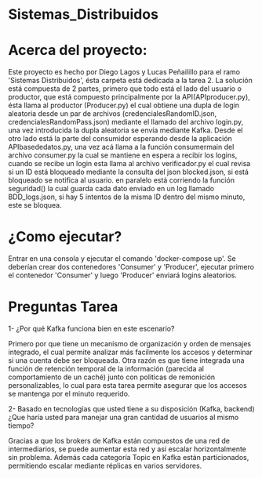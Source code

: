 # Sistemas_Distribuidos

# Acerca del proyecto:
Este proyecto es hecho por Diego Lagos y Lucas Peñailillo para el ramo 'Sistemas Distribuidos', ésta carpeta está dedicada a la tarea 2. La solución está compuesta de 2 partes, primero que todo está el lado del usuario o productor, que está compuesto principalmente por la API(APIproducer.py), ésta llama al productor (Producer.py) el cual obtiene una dupla de login aleatoria desde un par de archivos (credencialesRandomID.json, credencialesRandomPass.json) mediante el llamado del archivo login.py, una vez introducida la dupla aleatoria se envía mediante Kafka. Desde el otro lado está la parte del consumidor esperando desde la aplicación APIbasededatos.py, una vez acá llama a la función consumermain del archivo consumer.py la cual se mantiene en espera a recibir los logins, cuando se recibe un login esta llama al archivo verificador.py el cual revisa si un ID está bloqueado mediante la consulta del json blocked.json, si está bloqueado se notifica al usuario. en paralelo está corriendo la función seguridad() la cual guarda cada dato enviado en un log llamado BDD_logs.json, si hay 5 intentos de la misma ID dentro del mismo minuto, este se bloquea.

# ¿Como ejecutar?
Entrar en una consola y ejecutar el comando 'docker-compose up'. Se deberían crear dos contenedores 'Consumer' y 'Producer', ejecutar primero el contenedor 'Consumer' y luego 'Producer' enviará logins aleatorios.

# Preguntas Tarea
1- ¿Por qué Kafka funciona bien en este escenario?

Primero por que tiene un mecanismo de organización y orden de mensajes integrado, el cual permite analizar más facilmente los accesos y determinar si una cuenta debe ser bloqueada. Otra razón es que tiene integrada una función de retención temporal de la información (parecida al comportamiento de un caché) junto con politicas de remonición personalizables, lo cual para esta tarea permite asegurar que los accesos se mantenga por el minuto requerido.

2- Basado en tecnologías que usted tiene a su disposición (Kafka, backend) ¿Que haría usted para manejar una gran cantidad de usuarios al mismo tiempo?

Gracias a que los brokers de Kafka están compuestos de una red de intermediarios, se puede aumentar esta red y así escalar horizontalmente sin problema. Además cada categoría Topic en Kafka están particionados, permitiendo escalar mediante réplicas en varios servidores.